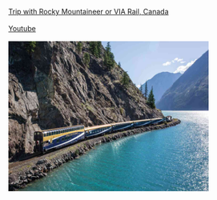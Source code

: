 [Trip with Rocky Mountaineer or VIA Rail, Canada](https://canadiantrainvacations.com/trips/coast-to-coast-by-rail#top) 
<br><br>
[Youtube](https://www.youtube.com/watch?v=f2yqWAb7nlE)
<br><br>
<img src="mountaineer.jpg" width="400" height="300">

